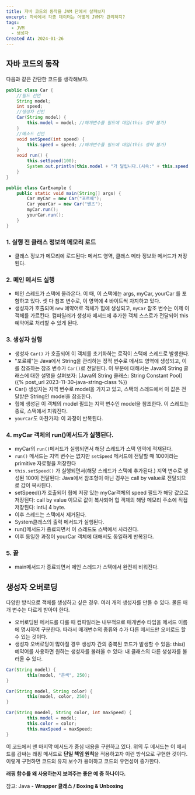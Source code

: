 ```yaml
---
title: 자바 코드의 동작을 JVM 단에서 살펴보자
excerpt: 자바에서 각종 데이터는 어떻게 JVM가 관리하지?
tags:
  - JVM
  - 생성자
Created At: 2024-01-26
---
```

## 자바 코드의 동작
다음과 같은 간단한 코드를 생각해보자.
```java
public class Car {
	//필드 선언
	String model;
	int speed;
	//생성자 선언
	Car(String model) {
		this.model = model; //매개변수를 필드에 대입(this 생략 불가)
	}
	//메소드 선언
	void setSpeed(int speed) {
		this.speed = speed; //매개변수를 필드에 대입(this 생략 불가)
	}
	void run() {
		this.setSpeed(100);
		System.out.println(this.model + "가 달립니다.(시속:" + this.speed + "km/h)");
	}
}
```
```java
public class CarExample {
	public static void main(String[] args) {
		Car myCar = new Car("포르쉐");
		Car yourCar = new Car("벤츠");
		myCar.run();
		yourCar.run();
	}
}
```

### 1. 실행 전 클래스 정보의 메모리 로드
- 클래스 정보가 메모리에 로드된다: 메서드 영역, 클래스 메타 정보와 메서드가 저장된다.
### 2. 메인 메서드 실행 

- 메인 스레드가 스택에 올라온다. 이 때, 이 스택에는 args, myCar, yourCar 를 포함하고 있다. 셋 다 참조 변수로, 이 영역에 4 바이트씩 차지하고 있다.
- 생성자가 호출되며 `new` 예약어로 객체가 힙에 생성되고, `myCar` 참조 변수는 이제 이 객체를 가르킨다. 컴파일러가 생성자 메서드에 추가한 객체 스스로가 전달되어 this 예약어로 처리할 수 있게 된다.

### 3. 생성자 실행
- 생성자 `Car()` 가 호출되어 이 객체를 초기화하는 로직이 스택에 스레드로 발생한다.
- "포르쉐"는 Java에서 String을 관리하는 정적 변수로 메서드 영역에 생성되고, 이를 참조하는 참조 변수가 `Car()`로 전달된다. 이 부분에 대해서는 Java의 String 클래스에 대한 설명을 살펴보자: [Java의 String 클래스: String Constant Pool]({% post_url 2023-11-30-java-string-class %})
- Car() 생성자는 지역 변수로 model을 가지고 있고, 스택의 스레드에서 이 값은 전달받은 String인 model을 참조한다.
- 힙에 생성된 이 객체의 model 필드는 지역 변수인 model을 참조한다. 이 스레드는 종료, 스택에서 지워진다.
- `yourCar`도 마찬가지: 이 과정이 반복된다.

### 4. myCar 객체의 run()메서드가 실행된다.
-  myCar의 `run()`메서드가 실행되면서 해당 스레드가 스택 영역에 적재된다.
- `run()` 메서드는 지역 변수는 없지만 `setSpeed` 메서드에 전달할 때 100이라는 primitive 자료형을 저장한다
-  `this.setSpeed()` 가 실행되면서(해당 스레드가 스택에 추가된다.) 지역 변수로 생성된 100이 전달된다: Java에서 참조형이 아닌 경우는 call by value로 전달되므로 값이 복사된다.
- setSpeed()가 호출되어 힙에 저장 있는 myCar객체의 speed 필드가 해당 값으로 저장된다: call by value 이므로 값이 복사되어 힙 객체의 해당 메모리 주소에 직접 저장된다: int니 4 byte.
- 이후 스레드는 스택에서 제거된다.
- System클래스의 출력 메서드가 실행된다.
- run()메서드가 종료되면서 이 스레드도 스택에서 사라진다.
- 이후 동일한 과정이 yourCar 객체에 대해서도 동일하게 반복된다.

### 5. 끝
- main메서드가 종료되면서 메인 스레드가 스택에서 완전히 비워진다.

## 생성자 오버로딩
다양한 방식으로 객체를 생성하고 싶은 경우. 여러 개의 생성자를 만들 수 있다. 물론 매개 변수는 다르게 받아야 한다.
- 오버로딩된 메서드를 다룰 때 컴파일러는 내부적으로 매개변수 타입을 메서드 이름에 명시하여 구분한다. 따라서 매개변수의 종류와 수가 다른 메서드만 오버로드 할 수 있는 것이다.
- 생성자 오버로딩이 많아질 경우 생성자 간의 중복된 코드가 발생할 수 있음: this() 예약어를 사용하면 원하는 생성자를 불러올 수 있다: 내 클래스의 다른 생성자를 불러올 수 있다.
```java
Car(String model) {
		this(model, "은색", 250);
}

Car(String model, String color) {
		this(model, color, 250);
}

Car(String moedel, String color, int maxSpeed) {
		this.model = model;
		this.color = color;
		this.maxSpeed = maxSpeed;
}
```
이 코드에서 맨 마지막 메서드가 중심 내용을 구현하고 있다. 위의 두 메서드는 이 메서드를 감싸는 래핑 메서드로 **단일 책임 원칙**을 적용하고자 이런 방식으로 구현한 것이다. 이렇게 구현하면 코드의 유지 보수가 용이하고 코드의 유연성이 증가한다.

**래핑 함수를 왜 사용하는지 보여주는 좋은 예 중 하나이다.**

참고: Java - **Wrapper 클래스 / Boxing & Unboxing**